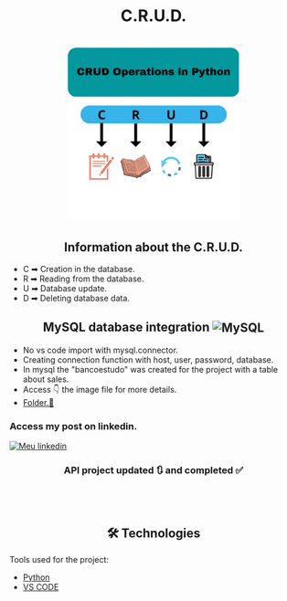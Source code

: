 <h1 align="center">
C.R.U.D.
</h1>

<h1 align="center">
<img src= "crud_img.png" width="300" height="300" />
</h1>

<h2 align="center">
Information about the C.R.U.D.
</h2>

- C ➡ Creation in the database.
- R ➡ Reading from the database.
- U ➡ Database update.
- D ➡ Deleting database data.

<h2 align="center">
MySQL database integration <img align="center" alt="MySQL" height="50" width="50" src="https://cdn.jsdelivr.net/gh/devicons/devicon/icons/mysql/mysql-plain.svg" />
</h2>

- No vs code import with mysql.connector.
- Creating connection function with host, user, password, database.
- In mysql the "bancoestudo" was created for the project with a table about sales.<br>
- Access 👇 the image file for more details. 
- [Folder.📂](https://github.com/LeandroPedroso14/C.R.U.D./blob/main/VS_code_MySQL.png)

<h3>Access my post on linkedin.</h3>

[![Meu linkedin](https://img.shields.io/badge/LinkedIn-0077B5?style=for-the-badge&logo=linkedin&logoColor=white)](https://www.linkedin.com/feed/update/urn:li:activity:7018970018260406272/)

<h3 align="center"> 
	 API project updated 🔃 and completed ✅
</h3>

<br>
<br>

<h2 align="center">
 🛠 Technologies
</h2>

Tools used for the project:

- [Python](https://www.python.org/)
- [VS CODE](https://code.visualstudio.com/)

